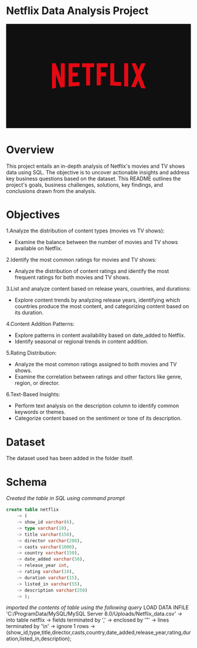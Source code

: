 # Netflix Data Analysis Project

![Netflix logo](https://github.com/vidita30/Netflix_SQL_Project/blob/main/n%20logo.jpg)

# Overview
This project entails an in-depth analysis of Netflix's movies and TV shows data using SQL. The objective is to uncover actionable insights and address key business questions based on the dataset. This README outlines the project's goals, business challenges, solutions, key findings, and conclusions drawn from the analysis.

# Objectives
1.Analyze the distribution of content types (movies vs TV shows): 
- Examine the balance between the number of movies and TV shows available on Netflix.
  
2.Identify the most common ratings for movies and TV shows:
- Analyze the distribution of content ratings and identify the most frequent ratings for both movies and TV shows.</br>

3.List and analyze content based on release years, countries, and durations:</br>
- Explore content trends by analyzing release years, identifying which countries produce the most content, and categorizing    content based on its duration.</br>

4.Content Addition Patterns:</br>
- Explore patterns in content availability based on date_added to Netflix.</br>
- Identify seasonal or regional trends in content addition.</br>

5.Rating Distribution:</br>
- Analyze the most common ratings assigned to both movies and TV shows.</br>
- Examine the correlation between ratings and other factors like genre, region, or director.</br>

6.Text-Based Insights:</br>
- Perform text analysis on the description column to identify common keywords or themes.</br>
- Categorize content based on the sentiment or tone of its description.</br>

# Dataset
The dataset used has been added in the folder itself.

# Schema
*Created the table in SQL using command prompt* 
```sql
create table netflix
    -> (
    -> show_id varchar(6),
    -> type varchar(10),
    -> title varchar(150),
    -> director varchar(208),
    -> casts varchar(1000),
    -> country varchar(150),
    -> date_added varchar(50),
    -> release_year int,
    -> rating varchar(10),
    -> duration varchar(15),
    -> listed_in varchar(55),
    -> description varchar(250)
    -> );
```
*imported the contents of table using the following query*
 LOAD DATA INFILE 'C:/ProgramData/MySQL/MySQL Server 8.0/Uploads/Netflix_data.csv'
    -> into table netflix
    -> fields terminated by ','
    -> enclosed by '"'
    -> lines terminated by '\n'
    -> ignore 1 rows
    -> (show_id,type,title,director,casts,country,date_added,release_year,rating,duration,listed_in,description);
